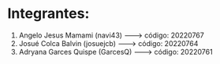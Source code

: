 # Integrantes: 
1. Angelo Jesus Mamami (navi43) ---> código: 20220767
2. Josué Colca Balvin (josuejcb) ---> código: 20220764
3. Adryana Garces Quispe (GarcesQ) ---> código: 20220761
   
